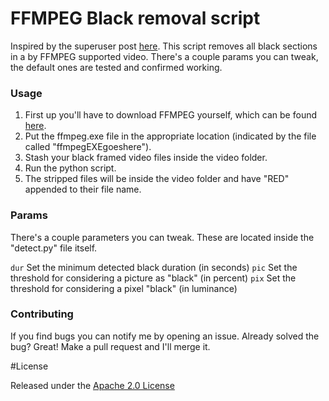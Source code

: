 # FFMPEG Black removal script

Inspired by the superuser post [here](http://superuser.com/questions/692489/automatically-split-large-mov-video-files-into-smaller-files-at-black-frames-s). This script removes all black sections in a by FFMPEG supported video. There's a couple params you can tweak, the default ones are tested and confirmed working.


### Usage

1. First up you'll have to download FFMPEG yourself, which can be found [here](http://ffmpeg.zeranoe.com/builds/). 
2. Put the ffmpeg.exe file in the appropriate location (indicated by the file called "ffmpegEXEgoeshere").
3. Stash your black framed video files inside the video folder.
4. Run the python script.
5. The stripped files will be inside the video folder and have "RED" appended to their file name.


### Params

There's a couple parameters you can tweak. These are located inside the "detect.py" file itself. 

`dur` Set the minimum detected black duration (in seconds)
`pic` Set the threshold for considering a picture as "black" (in percent)
`pix` Set the threshold for considering a pixel "black" (in luminance)


### Contributing

If you find bugs you can notify me by opening an issue. Already solved the bug? Great! Make a pull request and I'll merge it.

#License

Released under the [Apache 2.0 License](https://github.com/code-mc/ffmpegblackframeremove/blob/master/license.md)
